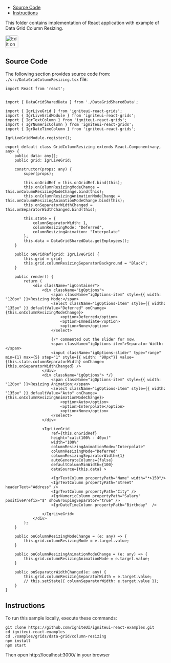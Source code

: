 <!-- NOTE: do not change this file because it will be auto re-generated from template file: -->
<!-- https://github.com/IgniteUI/igniteui-react-examples/tree/master/sample-template-files/ReadMe.md -->

<!-- ## Table of Contents -->
<!-- - [Sample Preview](#Sample-Preview) -->
- [Source Code](#Source-Code)
- [Instructions](#Instructions)

This folder contains implementation of React application with example of Data Grid Column Resizing.
<!-- in the Data Grid component -->
<!-- [Data Grid](https://infragistics.com/Reactsite/components/data-grid.html) -->

<html lang="en" xmlns="http://www.w3.org/1999/xhtml">
    <body>
        <a target="_blank" href="https://codesandbox.io/s/github/IgniteUI/igniteui-react-examples/tree/master/samples/grids/data-grid/column-resizing?fontsize=14&hidenavigation=1&theme=dark&view=preview&file=/src/DataGridColumnResizing.tsx" rel="noopener noreferrer">
            <img height="40px" style="border-radius: 0.25rem" alt="Edit on CodeSandbox" src="https://static.infragistics.com/xplatform/images/sandbox/code.png"/>
        </a>
        <!-- <a target="_blank"
href="https://codesandbox.io/s/github/IgniteUI/igniteui-react-examples/tree/master/samples/maps/geo-map/binding-csv-points?fontsize=14&hidenavigation=1&theme=dark&view=preview">
            <img alt="Edit Sample" src="https://codesandbox.io/static/img/play-codesandbox.svg"/>
        </a> -->
        <!-- <a target="_blank" style="margin-left: 0.5rem"
href="https://codesandbox.io/embed/github/IgniteUI/igniteui-react-examples/tree/master/samples/grids/data-grid/column-resizing?fontsize=14&hidenavigation=1&theme=dark&view=preview&file=/src/DataGridColumnResizing.tsx">
            <img height="40px" style="border-radius: 5px" alt="View on CodeSandbox" src="https://static.infragistics.com/xplatform/images/sandbox/view.png"/>
        </a> -->
        <!-- <a target="_blank"
href="https://codesandbox.io/embed/github/IgniteUI/igniteui-react-examples/tree/master/samples/maps/geo-map/binding-csv-points?fontsize=14&hidenavigation=1&theme=dark&view=preview">
            <img alt="View on CodeSandbox" src="https://static.infragistics.com/xplatform/images/sandbox/view.png"/>
        </a>
https://codesandbox.io/embed/react-treemap-overview-rtb45
https://codesandbox.io/static/img/play-codesandbox.svg
https://codesandbox.io/embed/react-treemap-overview-rtb45?view=browser -->
    </body>
</html>

<!-- ## Sample Preview -->

<!-- <iframe
  src="https://codesandbox.io/embed/github/IgniteUI/igniteui-react-examples/tree/master/samples/grids/data-grid/column-resizing?fontsize=14&hidenavigation=1&theme=dark&view=preview&file=/src/DataGridColumnResizing.tsx"
  style="width:100%; height:400px; border:0; border-radius: 4px; overflow:hidden;"
  allow="accelerometer; ambient-light-sensor; camera; encrypted-media; geolocation; gyroscope; hid; microphone; midi; payment; usb; vr"
  sandbox="allow-forms allow-modals allow-popups allow-presentation allow-same-origin allow-scripts"
></iframe> -->

## Source Code

The following section provides source code from:
`./src/DataGridColumnResizing.tsx` file:

```tsx
import React from 'react';


import { DataGridSharedData } from './DataGridSharedData';

import { IgrLiveGrid } from 'igniteui-react-grids';
import { IgrLiveGridModule } from 'igniteui-react-grids';
import { IgrTextColumn } from 'igniteui-react-grids';
import { IgrNumericColumn } from 'igniteui-react-grids';
import { IgrDateTimeColumn } from 'igniteui-react-grids';

IgrLiveGridModule.register();

export default class GridColumnResizing extends React.Component<any, any> {
    public data: any[];
    public grid: IgrLiveGrid;

    constructor(props: any) {
        super(props);

        this.onGridRef = this.onGridRef.bind(this);
        this.onColumnResizingModeChange = this.onColumnResizingModeChange.bind(this);
        this.onColumnResizingAnimationModeChange = this.onColumnResizingAnimationModeChange.bind(this);
        this.onSeparatorWidthChanged = this.onSeparatorWidthChanged.bind(this);

        this.state = {
            columnSeparatorWidth: 1,
            columnResizingMode: "Deferred",
            columnResizingAnimation: "Interpolate"
        };
        this.data = DataGridSharedData.getEmployees();
    }

    public onGridRef(grid: IgrLiveGrid) {
        this.grid = grid;
        this.grid.columnResizingSeparatorBackground = "Black";
    }

    public render() {
        return (
            <div className="igContainer">
                <div className="igOptions">
                    <span className="igOptions-item" style={{ width: "120px" }}>Resizing Mode:</span>
                    <select className="igOptions-item" style={{ width: "135px" }} defaultValue="Deferred" onChange={this.onColumnResizingModeChange}>
                        <option>Deferred</option>
                        <option>Immediate</option>
                        <option>None</option>
                    </select>

                    {/* commented out the slider for now.
                    <span className="igOptions-item">Separator Width: </span>
                    <input className="igOptions-slider" type="range" min={1} max={5} step="1" style={{ width: "90px"}} value={this.state.columnSeparatorWidth} onChange={this.onSeparatorWidthChanged} />
                </div>
                <div className="igOptions"> */}
                    <span className="igOptions-item" style={{ width: "120px" }}>Resizing Animation:</span>
                    <select className="igOptions-item" style={{ width: "135px" }} defaultValue="Auto" onChange={this.onColumnResizingAnimationModeChange}>
                        <option>Auto</option>
                        <option>Interpolate</option>
                        <option>None</option>
                    </select>
                </div>

                <IgrLiveGrid
                    ref={this.onGridRef}
                    height="calc(100% - 40px)"
                    width="100%"
                    columnResizingAnimationMode="Interpolate"
                    columnResizingMode="Deferred"
                    columnResizingSeparatorWidth={1}
                    autoGenerateColumns={false}
                    defaultColumnMinWidth={100}
                    dataSource={this.data} >

                    <IgrTextColumn propertyPath="Name" width="*>150"/>
                    <IgrTextColumn propertyPath="Street" headerText="Address" />
                    <IgrTextColumn propertyPath="City" />
                    <IgrNumericColumn propertyPath="Salary" positivePrefix="$" showGroupingSeparator="true" />
                    <IgrDateTimeColumn propertyPath="Birthday"  />

                </IgrLiveGrid>
            </div>
        );
    }

    public onColumnResizingModeChange = (e: any) => {
        this.grid.columnResizingMode = e.target.value;
    }

    public onColumnResizingAnimationModeChange = (e: any) => {
        this.grid.columnResizingAnimationMode = e.target.value;
    }

    public onSeparatorWidthChanged(e: any) {
        this.grid.columnResizingSeparatorWidth = e.target.value;
        // this.setState({ columnSeparatorWidth: e.target.value });
    }
}
```

## Instructions
To run this sample locally, execute these commands:

```
git clone https://github.com/IgniteUI/igniteui-react-examples.git
cd igniteui-react-examples
cd ./samples/grids/data-grid/column-resizing
npm install
npm start

```

Then open http://localhost:3000/ in your browser

